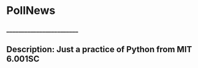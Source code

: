 # PollNews 
### ________________________
## Description: Just a practice of Python from MIT 6.001SC
